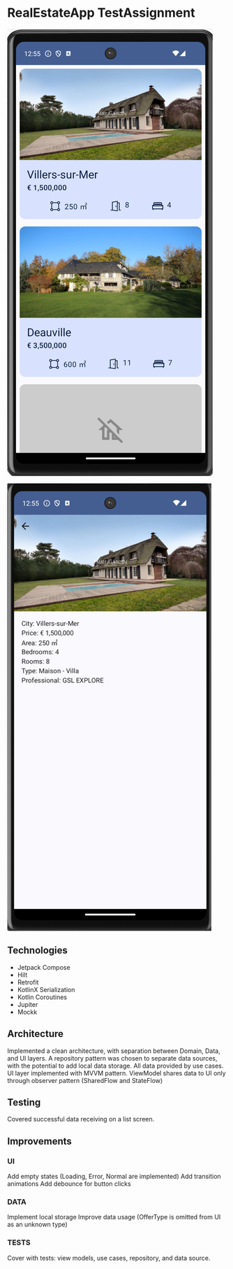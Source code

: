 # RealEstateApp TestAssignment

![Screenshot](imgs/list.png)

![Screenshot](imgs/details.png)

## Technologies

- Jetpack Compose
- Hilt
- Retrofit
- KotlinX Serialization
- Kotlin Coroutines
- Jupiter
- Mockk

## Architecture

Implemented a clean architecture, with separation between Domain, Data, and UI layers.
A repository pattern was chosen to separate data sources, with the potential to add local data storage.
All data provided by use cases.
UI layer implemented with MVVM pattern. ViewModel shares data to UI only through observer pattern (SharedFlow and StateFlow)

## Testing

Covered successful data receiving on a list screen.

## Improvements

### UI
Add empty states (Loading, Error, Normal are implemented)
Add transition animations
Add debounce for button clicks

### DATA
Implement local storage
Improve data usage (OfferType is omitted from UI as an unknown type)

### TESTS

Cover with tests: view models, use cases, repository, and data source. 
